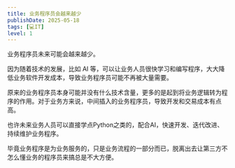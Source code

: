 ```yaml
---
title: 业务程序员会越来越少
publishDate: 2025-05-18
tags: [💻IT]
level: 1
---
```


业务程序员未来可能会越来越少。

因为随着技术的发展，比如 AI 等，可以让业务人员很快学习和编写程序，大大降低业务软件开发成本，导致业务程序员可能不再被大量需要。

原来的业务程序员本身可能并没有什么技术含量，更多的是起到将业务逻辑转为程序的作用。对于业务方来说，中间插入的业务程序员，导致开发和交易成本有点高。

也许未来业务人员可以直接学点Python之类的，配合AI，快速开发、迭代改进、持续维护业务程序。

毕竟业务程序是为业务服务的，只是业务流程的一部分而已，脱离出去让第三方不怎么懂业务的程序员来搞总是不大方便。
